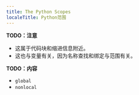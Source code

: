 ```yaml
---
title: The Python Scopes
localeTitle: Python范围
---
```

**TODO：注意**

*   这属于代码块和缩进信息附近。
*   这也与变量有关，因为名称查找和绑定与范围有关。

**TODO：内容**

*   `global`
*   `nonlocal`